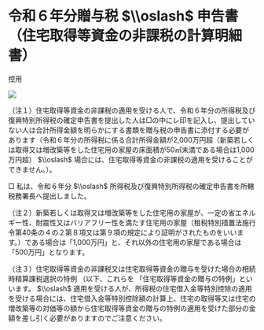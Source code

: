 # 令和６年分贈与税 $\\oslash$ 申告書（住宅取得等資金の非課税の計算明細書）

控用

![](https://www.nta.go.jp/tmp/7981871d-2d91-4500-8648-916693c6aa66/images/7568a79917d5f9a224546117e0afa00f80996b027c0cf4e3d4214c7da3008a31.jpg)

（注１）住宅取得等資金の非課税の適用を受ける人で、令和６年分の所得税及び復興特別所得税の確定申告書を提出した人は□の中にレ印を記入し、提出していない人は合計所得金額を明らかにする書類を贈与税の申告書に添付する必要があります（令和６年分の所得税に係る合計所得金額が2,000万円超（新築若しくは取得又は増改築等をした住宅用の家屋の床面積が50㎡未満である場合は1,000万円超） $\\oslash$ 場合には、住宅取得等資金の非課税の適用を受けることができません。）。

□ 私は、令和６年分 $\\oslash$ 所得税及び復興特別所得税の確定申告書を所轄税務署長へ提出しました。

（注２）新築若しくは取得又は増改築等をした住宅用の家屋が、一定の省エネルギー性、耐震性又はバリアフリー性を満たす住宅用の家屋（租税特別措置法施行令第40条の４の２第８項又は第９項の規定により証明がされたものをいいます。）である場合は「1,000万円」と、それ以外の住宅用の家屋である場合は「500万円」となります。

（注３）住宅取得等資金の非課税又は住宅取得等資金の贈与を受けた場合の相続時精算課税選択の特例 （以下、これらを 「住宅取得等資金の贈与の特例」といいます。 $\\oslash$ 適用を受ける人が、所得税の住宅借入金等特別控除の適用を受ける場合には、住宅借入金等特別控除額の計算上、住宅の取得等又は住宅の増改築等の対価等の額から住宅取得等資金の贈与の特例の適用を受けた部分の金額を差し引く必要がありますのでご注意ください。